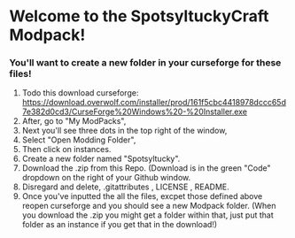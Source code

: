 # Welcome to the SpotsyltuckyCraft Modpack!
### You'll want to create a new folder in your curseforge for these files!
1. Todo this download curseforge: https://download.overwolf.com/installer/prod/161f5cbc4418978dccc65d7e382d0cd3/CurseForge%20Windows%20-%20Installer.exe
2. After, go to "My ModPacks",
3. Next you'll see three dots in the top right of the window,
4. Select "Open Modding Folder",
5. Then click on instances.
6. Create a new folder named "Spotsyltucky".
7. Download the .zip from this Repo. (Download is in the green "Code" dropdown on the right of your Github window.
8. Disregard and delete, .gitattributes , LICENSE , README.
9. Once you've inputted the all the files, excpet those defined above reopen curseforge and you should see a new Modpack folder.
(When you download the .zip you might get a folder within that, just put that folder as an instance if you get that in the download!)
